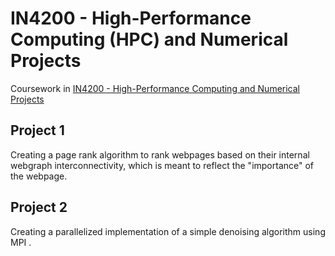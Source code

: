 # IN4200 - High-Performance Computing (HPC) and Numerical Projects
Coursework in [IN4200 - High-Performance Computing and Numerical Projects](https://www.uio.no/studier/emner/matnat/ifi/IN4200/index-eng.html)

## Project 1
Creating a page rank algorithm to rank webpages based on their internal webgraph interconnectivity, which is meant to reflect the "importance" of the webpage.

## Project 2
Creating a parallelized implementation of a simple denoising algorithm using MPI . 
